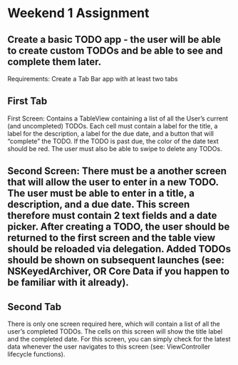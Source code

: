 # Weekend 1 Assignment
## Create a basic TODO app - the user will be able to create custom TODOs and be able to see and complete them later.
Requirements:
Create a Tab Bar app with at least two tabs

## First Tab
First Screen: Contains a TableView containing a list of all the User’s current (and uncompleted) TODOs. Each cell must contain a label for the title, a label for the description, a label for the due date, and a button that will “complete” the TODO. If the TODO is past due, the color of the date text should be red. The user must also be able to swipe to delete any TODOs.

## Second Screen: There must be a another screen that will allow the user to enter in a new TODO. The user must be able to enter in a title, a description, and a due date. This screen therefore must contain 2 text fields and a date picker. After creating a TODO, the user should be returned to the first screen and the table view should be reloaded via delegation. Added TODOs should be shown on subsequent launches (see: NSKeyedArchiver, OR Core Data if you happen to be familiar with it already).

## Second Tab
There is only one screen required here, which will contain a list of all the user’s completed TODOs. The cells on this screen will show the title label and the completed date. For this screen, you can simply check for the latest data whenever the user navigates to this screen (see: ViewController lifecycle functions).
